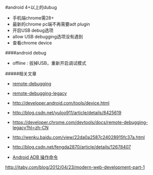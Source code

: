 

#android 4+以上的dubug

- 手机端chrome需28+
- 最新的chrome pc端不再需要adt plugin
- 开启USB debug选项
- allow USB debugging选项没有遇到
- 查看chrome device



####android debug

- offline : 拔掉USB，重新开启调试模式


#####相关文章

- [remote-debugging](https://developer.chrome.com/devtools/docs/remote-debugging)
- [remote-debugging-legacy](https://developer.chrome.com/devtools/docs/remote-debugging-legacy?hl=zh-CN)
- http://developer.android.com/tools/device.html
- http://blog.csdn.net/yuloo911/article/details/8425619
- https://developer.chrome.com/devtools/docs/remote-debugging-legacy?hl=zh-CN
- http://wenku.baidu.com/view/22da0a2587c24028915fc37a.html
- http://blog.csdn.net/fengda2870/article/details/12678407


- [Android  ADB 操作命令](http://blog.csdn.net/you_jinjin/article/details/7099958)


http://jtaby.com/blog/2012/04/23/modern-web-development-part-1